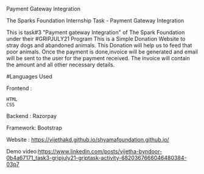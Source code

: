 Payment Gateway Integration

The Sparks Foundation Internship Task - Payment Gateway Integration

This is task#3 "Payment gateway Integration" of The Spark Foundation under their #GRIPJULY21 Program 
This is a Simple Donation Website to stray dogs and abandoned animals.
This Donation will help us to feed that poor animals.
Once the payment is done,invoice will be generated and email will be sent to the user for the payment received. 
The invoice will contain the amount and all other necessary details.

#Languages Used

Frontend :

    HTML
    CSS

Backend : Razorpay

Framework: Bootstrap

Website : https://vijethakd.github.io/shyamafoundation.github.io/

Demo video:https://www.linkedin.com/posts/vijetha-byndoor-0b4a67171_task3-gripjuly21-griptask-activity-6820367666046480384-03p7
